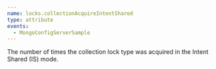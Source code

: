 ```yaml
---
name: locks.collectionAcquireIntentShared
type: attribute
events:
  - MongoConfigServerSample
---
```


The number of times the collection lock type was acquired in the Intent Shared (IS) mode.